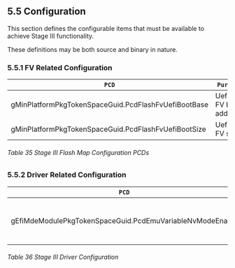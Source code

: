 <!--- @file
  5.5 Configuration

  Copyright (c) 2019, Intel Corporation. All rights reserved.<BR>

  Redistribution and use in source (original document form) and 'compiled'
  forms (converted to PDF, epub, HTML and other formats) with or without
  modification, are permitted provided that the following conditions are met:

  1) Redistributions of source code (original document form) must retain the
     above copyright notice, this list of conditions and the following
     disclaimer as the first lines of this file unmodified.

  2) Redistributions in compiled form (transformed to other DTDs, converted to
     PDF, epub, HTML and other formats) must reproduce the above copyright
     notice, this list of conditions and the following disclaimer in the
     documentation and/or other materials provided with the distribution.

  THIS DOCUMENTATION IS PROVIDED BY TIANOCORE PROJECT "AS IS" AND ANY EXPRESS OR
  IMPLIED WARRANTIES, INCLUDING, BUT NOT LIMITED TO, THE IMPLIED WARRANTIES OF
  MERCHANTABILITY AND FITNESS FOR A PARTICULAR PURPOSE ARE DISCLAIMED. IN NO
  EVENT SHALL TIANOCORE PROJECT  BE LIABLE FOR ANY DIRECT, INDIRECT, INCIDENTAL,
  SPECIAL, EXEMPLARY, OR CONSEQUENTIAL DAMAGES (INCLUDING, BUT NOT LIMITED TO,
  PROCUREMENT OF SUBSTITUTE GOODS OR SERVICES; LOSS OF USE, DATA, OR PROFITS;
  OR BUSINESS INTERRUPTION) HOWEVER CAUSED AND ON ANY THEORY OF LIABILITY,
  WHETHER IN CONTRACT, STRICT LIABILITY, OR TORT (INCLUDING NEGLIGENCE OR
  OTHERWISE) ARISING IN ANY WAY OUT OF THE USE OF THIS DOCUMENTATION, EVEN IF
  ADVISED OF THE POSSIBILITY OF SUCH DAMAGE.

-->

## 5.5 Configuration

This section defines the configurable items that must be available to achieve
Stage III functionality.

These definitions may be both source and binary in nature.

### 5.5.1 FV Related Configuration

| `PCD`                                                | `Purpose`                 |
| ---------------------------------------------------- | ------------------------- |
| gMinPlatformPkgTokenSpaceGuid.PcdFlashFvUefiBootBase | UefiBoot FV base address. |
| gMinPlatformPkgTokenSpaceGuid.PcdFlashFvUefiBootSize | UefiBoot FV size.         |

###### Table 35 Stage III Flash Map Configuration PCDs

### 5.5.2 Driver Related Configuration

| `PCD`                                                      | `Purpose`                             |
| ---------------------------------------------------------- | ------------------------------------- |
| gEfiMdeModulePkgTokenSpaceGuid.PcdEmuVariableNvModeEnable  | Enables UEFI variable emulation mode. |

###### Table 36 Stage III Driver Configuration
